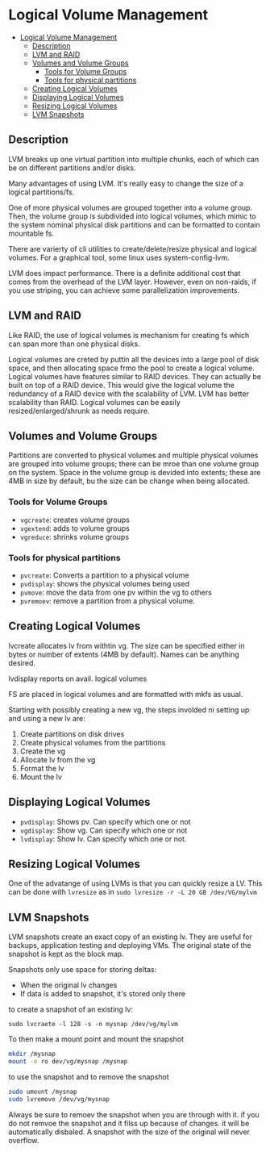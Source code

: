 # Logical Volume Management

- [Logical Volume Management](#logical-volume-management)
  - [Description](#description)
  - [LVM and RAID](#lvm-and-raid)
  - [Volumes and Volume Groups](#volumes-and-volume-groups)
    - [Tools for Volume Groups](#tools-for-volume-groups)
    - [Tools for physical partitions](#tools-for-physical-partitions)
  - [Creating Logical Volumes](#creating-logical-volumes)
  - [Displaying Logical Volumes](#displaying-logical-volumes)
  - [Resizing Logical Volumes](#resizing-logical-volumes)
  - [LVM Snapshots](#lvm-snapshots)

## Description

LVM breaks up one virtual partition into multiple chunks, each of which can be on different partitions and/or disks.

Many advantages of using LVM. It's really easy to change the size of a logical partitions/fs.

One of more physical volumes are grouped together into a volume group. Then, the volume group is subdivided into logical volumes, which mimic to the system nominal physical disk partitions and can be formatted to contain mountable fs. 

There are varierty of cli utilities to create/delete/resize physical and logical volumes. For a graphical tool, some linux uses system-config-lvm. 

LVM does impact performance. There is a definite additional cost that comes from the overhead of the LVM layer. However, even on non-raids, if you use striping, you can achieve some parallelization improvements.

## LVM and RAID

Like RAID, the use of logical volumes is mechanism for creating fs which can span more than one physical disks.

Logical volumes are creted by puttin all the devices into a large pool of disk space, and then allocating space frmo the pool to create a logical volume. Logical volumes have features similar to RAID devices. They can actually be built on top of a RAID device. This would give the logical volume the redundancy of a RAID device with the scalability of LVM. LVM has better scalability than RAID. Logical volumes can be easily resized/enlarged/shrunk as needs require.

## Volumes and Volume Groups

Partitions are converted to physical volumes and multiple physical volumes are grouped into volume groups; there can be mroe than one volume group on the system. Space in the volume group is devided into extents; these are 4MB in size by default, bu the size can be change when being allocated. 

### Tools for Volume Groups

* `vgcreate`: creates volume groups
* `vgextend`: adds to volume groups
* `vgreduce`: shrinks volume groups

### Tools for physical partitions

* `pvcreate`: Converts a partition to a physical volume
* `pvdisplay`: shows the physical volumes being used
* `pvmove`: move the data from one pv within the vg to others
* `pvremoev`: remove a partition from a physical volume.

## Creating Logical Volumes

lvcreate allocates lv from withtin vg. The size can be specified either in bytes or number of extents (4MB by default). Names can be anything desired.

lvdisplay reports on avail. logical volumes

FS are placed in logical volumes and are formatted with mkfs as usual.

Starting with possibly creating a new vg, the steps involded ni setting up and using a new lv are:

1. Create partitions on disk drives
2. Create physical volumes from the partitions
3. Create the vg
4. Allocate lv from the vg
5. Format the lv
6. Mount the lv

## Displaying Logical Volumes

* `pvdisplay`: Shows pv. Can specify which one or not
* `vgdisplay`: Show vg. Can specify which one or not
* `lvdisplay`: Show lv. Can specify which one or not.

## Resizing Logical Volumes

One of the advatange of using LVMs is that you can quickly resize a LV. This can be done with `lvresize` as in `sudo lvresize -r -L 20 GB /dev/VG/mylvm`

## LVM Snapshots

LVM snapshots create an exact copy of an existing lv. They are useful for backups, application testing and deploying VMs. The original state of the snapshot is kept as the block map. 

Snapshots only use space for storing deltas:

* When the original lv changes
* If data is added to snapshot, it's stored only there

to create a snapshot of an existing lv:

`sudo lvcraete -l 128 -s -n mysnap /dev/vg/mylvm`

To then make a mount point and mount the snapshot

```bash
mkdir /mysnap
mount -o ro dev/vg/mysnap /mysnap
```

to use the snapshot and to remove the snapshot

```bash 
sudo umount /mysnap
sudo lvremove /dev/vg/mysnap
```

Always be sure to remoev the snapshot when you are through with it. if you do not remvoe the snapshot and it filss up because of changes. it will be automatically disbaled. A snapshot with the size of the original will never overflow.